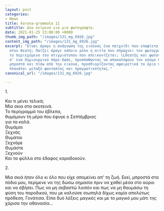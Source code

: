 ```yaml
---
layout: post
categories:
- News
title: korona-grammata 11
subtitle: Δυο κείμενα για μια φωτογραφία.
date: 2021-01-25 23:00:00 +0000
thumb_img_path: "/images/131_mg_6926.jpg"
content_img_path: "/images/131_mg_6926.jpg"
excerpt: "Είναι άραγε η ανάγνωση της εικόνας ένα παιχνίδι που επαφίεται αποκλειστικά
  στον θεατή; Παίζει άραγε κάποιο ρόλο η αιτία που σπρώχνει τον φωτογράφο να επιλέξει
  το περιεχόμενο του στιγμιότυπου που απεικονίζεται; \LΘεατής και φωτογράφος συνευρίσκονται
  σ’ ένα δημιουργικό πάρε-δώσε, προσπαθώντας να αποκαλύψουν τον κόσμο που υπάρχει
  μπροστά και πίσω από την εικόνα, προσδιορίζοντας αφαιρετικά το όριο που μπορεί να
  πλανάται μεταξύ φαντασίας και πραγματικότητας."
canonical_url: "/images/131_mg_6926.jpg"

---
```

1\.

Και τι μένει τελικά;  
Mία σκια στα σκοτεινά.  
Το περίγραμμά του έβλεπα,  
θυμόμουν τη μέρα που έφυγε ο Σεπτέμβριος  
για τα καλά.  
Θυμάμαι  
Ξεχνάς  
Θυμάται  
Ξεχνάμε  
Θυμάστε  
Ξεχνούν  
Και τα φύλλα στο έδαφος καραδοκούν.

2\.

Μια σκιά ήταν όλο κι όλο που είχε απομείνει απ' τη ζωή. Εκεί, μπροστά στα πόδια μου, περίμενε να της δώσω σημασία πριν να χαθεί μέσα στο αύριο και να σβήσει. Πως να μη σεβαστώ λοιπόν και πως να μη θαυμάσω τη φύση του παροδικού, που με καλούσε σιωπηλά δίχως καμία απολύτως πρόθεση. Γονάτισα. Είπα δυό λέξεις μαγικές και με το μαγικό μου μάτι της χάρισα την αθανασία...